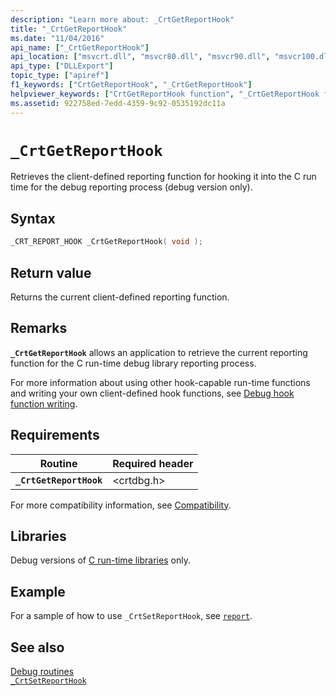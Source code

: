 ```yaml
---
description: "Learn more about: _CrtGetReportHook"
title: "_CrtGetReportHook"
ms.date: "11/04/2016"
api_name: ["_CrtGetReportHook"]
api_location: ["msvcrt.dll", "msvcr80.dll", "msvcr90.dll", "msvcr100.dll", "msvcr100_clr0400.dll", "msvcr110.dll", "msvcr110_clr0400.dll", "msvcr120.dll", "msvcr120_clr0400.dll", "ucrtbase.dll"]
api_type: ["DLLExport"]
topic_type: ["apiref"]
f1_keywords: ["CrtGetReportHook", "_CrtGetReportHook"]
helpviewer_keywords: ["CrtGetReportHook function", "_CrtGetReportHook function"]
ms.assetid: 922758ed-7edd-4359-9c92-0535192dc11a
---
```

# `_CrtGetReportHook`

Retrieves the client-defined reporting function for hooking it into the C run time for the debug reporting process (debug version only).

## Syntax

```C
_CRT_REPORT_HOOK _CrtGetReportHook( void );
```

## Return value

Returns the current client-defined reporting function.

## Remarks

**`_CrtGetReportHook`** allows an application to retrieve the current reporting function for the C run-time debug library reporting process.

For more information about using other hook-capable run-time functions and writing your own client-defined hook functions, see [Debug hook function writing](/visualstudio/debugger/debug-hook-function-writing).

## Requirements

|Routine|Required header|
|-------------|---------------------|
|**`_CrtGetReportHook`**|\<crtdbg.h>|

For more compatibility information, see [Compatibility](../compatibility.md).

## Libraries

Debug versions of [C run-time libraries](../crt-library-features.md) only.

## Example

For a sample of how to use `_CrtSetReportHook`, see [`report`](https://github.com/Microsoft/VCSamples/tree/master/VC2010Samples/crt/report).

## See also

[Debug routines](../debug-routines.md)\
[`_CrtSetReportHook`](crtsetreporthook.md)
